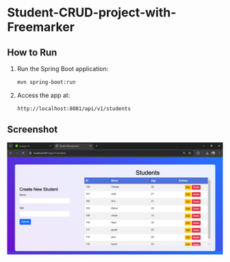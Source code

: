 # Student-CRUD-project-with-Freemarker

## How to Run

1. Run the Spring Boot application:

    ```bash
    mvn spring-boot:run
    ```

2. Access the app at:

    ```
    http://localhost:8081/api/v1/students
    ```
## Screenshot

![Screenshot](./asserts/Screenshot%202025-01-27%20125405.png)